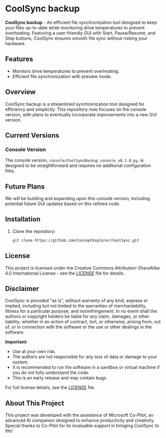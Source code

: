 # CoolSync backup

**CoolSync backup** - An efficient file synchronization tool designed to keep your files up-to-date while monitoring drive temperatures to prevent overheating. Featuring a user-friendly GUI with Start, Pause/Resume, and Stop buttons, CoolSync ensures smooth file sync without risking your hardware.

## Features
- Monitors drive temperatures to prevent overheating.
- Efficient file synchronization with preview mode.

## Overview
CoolSync backup is a streamlined synchronization tool designed for efficiency and simplicity. This repository now focuses on the console version, with plans to eventually incorporate improvements into a new GUI version.

## Current Versions
### Console Version
The console version, `console/CoolSyncBackup_console_v0.1.0.py`, is designed to be straightforward and requires no additional configuration files.

## Future Plans
We will be building and expanding upon this console version, including potential future GUI updates based on this refined code.

## Installation
1. Clone the repository:
   ```bash
   git clone https://github.com/ConceptExplorer/CoolSync.git

## License

This project is licensed under the Creative Commons Attribution-ShareAlike 4.0 International License - see the [LICENSE](LICENSE) file for details.

## Disclaimer

CoolSync is provided "as is", without warranty of any kind, express or implied, including but not limited to the warranties of merchantability, fitness for a particular purpose, and noninfringement. In no event shall the authors or copyright holders be liable for any claim, damages, or other liability, whether in an action of contract, tort, or otherwise, arising from, out of, or in connection with the software or the use or other dealings in the software.

**Important:**
- Use at your own risk.
- The authors are not responsible for any loss of data or damage to your system.
- It is recommended to run the software in a sandbox or virtual machine if you do not fully understand the code.
- This is an early release and may contain bugs.

For full license details, see the [LICENSE](LICENSE) file.

## About This Project

This project was developed with the assistance of Microsoft Co-Pilot, an advanced AI companion designed to enhance productivity and creativity. Special thanks to Co-Pilot for its invaluable support in bringing CoolSync to life!

